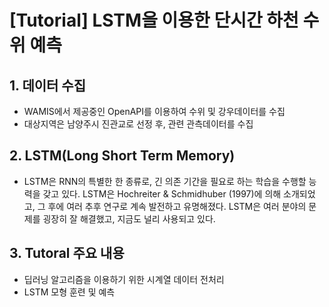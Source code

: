 # [Tutorial] LSTM을 이용한 단시간 하천 수위 예측


## 1. 데이터 수집
  - WAMIS에서 제공중인 OpenAPI를 이용하여 수위 및 강우데이터를 수집
  - 대상지역은 남양주시 진관교로 선정 후, 관련 관측데이터를 수집
  
## 2. LSTM(Long Short Term Memory)
  - LSTM은 RNN의 특별한 한 종류로, 긴 의존 기간을 필요로 하는 학습을 수행할 능력을 갖고 있다. LSTM은 Hochreiter & Schmidhuber (1997)에 의해 소개되었고, 그 후에 여러 추후 연구로 계속 발전하고 유명해졌다. LSTM은 여러 분야의 문제를 굉장히 잘 해결했고, 지금도 널리 사용되고 있다.

## 3. Tutoral 주요 내용
  - 딥러닝 알고리즘을 이용하기 위한 시계열 데이터 전처리
  - LSTM 모형 훈련 및 예측
